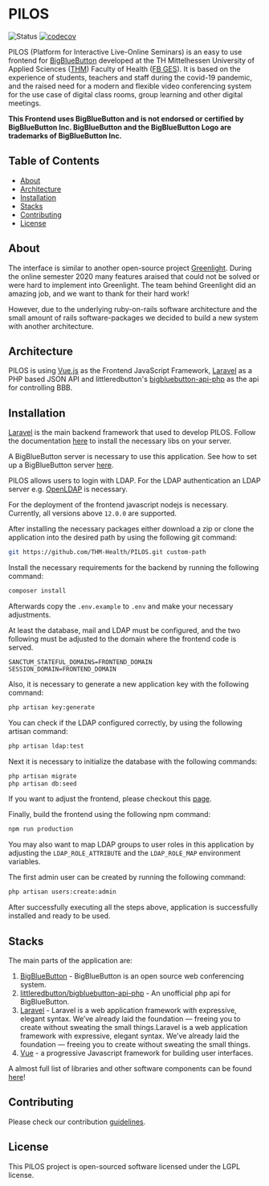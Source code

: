 # PILOS

![Status](https://travis-ci.org/THM-Health/PILOS.svg?branch=master)
[![codecov](https://codecov.io/gh/THM-Health/PILOS/branch/master/graph/badge.svg?token=6EXYQKIG3W)](https://codecov.io/gh/THM-Health/PILOS)

PILOS (Platform for Interactive Live-Online Seminars) is an easy to use frontend for [BigBlueButton](https://bigbluebutton.org/) developed at the TH Mittelhessen University of Applied Sciences ([THM](https://thm.de/)) Faculty of Health ([FB GES](https://www.thm.de/ges/)).
It is based on the experience of students, teachers and staff during the covid-19 pandemic, and the raised need for a modern and flexible video conferencing system for the use case of digital class rooms, group learning and other digital meetings. 


**This Frontend uses BigBlueButton and is not endorsed or certified by BigBlueButton Inc. BigBlueButton and the BigBlueButton Logo are trademarks of BigBlueButton Inc.**

## Table of Contents 
* [About](#About)
* [Architecture](#Architecture)
* [Installation](#Installation)
* [Stacks](#Stacks)
* [Contributing](#Contributing)
* [License](#License)

## About

The interface is similar to another open-source project [Greenlight](https://github.com/bigbluebutton/greenlight).
During the online semester 2020 many features araised that could not be solved or were hard to implement into Greenlight.
The team behind Greenlight did an amazing job, and we want to thank for their hard work!

However, due to the underlying ruby-on-rails software architecture and the small amount of rails software-packages
we decided to build a new system with another architecture.

## Architecture

PILOS is using [Vue.js](https://vuejs.org/) as the Frontend JavaScript Framework, [Laravel](https://laravel.com/) as a PHP based JSON API and littleredbutton's [bigbluebutton-api-php](https://github.com/littleredbutton/bigbluebutton-api-php) as the api for controlling BBB.

## Installation

[Laravel](https://laravel.com/) is the main backend framework that used to develop PILOS. Follow the documentation [here](https://laravel.com/docs/7.x/) to install the necessary libs on your server.

A BigBlueButton server is necessary to use this application. See how to set up a BigBlueButton server [here](https://docs.bigbluebutton.org/).

PILOS allows users to login with LDAP. For the LDAP authentication an LDAP server e.g. [OpenLDAP](https://www.openldap.org/) is necessary.

For the deployment of the frontend javascript nodejs is necessary. Currently, all versions above `12.0.0` are supported.

After installing the necessary packages either download a zip or clone the application into the desired path by using the following git command:
```bash
git https://github.com/THM-Health/PILOS.git custom-path
```

Install the necessary requirements for the backend by running the following command:
```bash
composer install
```

Afterwards copy the `.env.example` to `.env` and make your necessary adjustments.

At least the database, mail and LDAP must be configured, and the two following must be adjusted to the domain where the frontend code is served.
```dotenv
SANCTUM_STATEFUL_DOMAINS=FRONTEND_DOMAIN
SESSION_DOMAIN=FRONTEND_DOMAIN
```

Also, it is necessary to generate a new application key with the following command:
```bash
php artisan key:generate
```

You can check if the LDAP configured correctly, by using the following artisan command:
```bash
php artisan ldap:test
```

Next it is necessary to initialize the database with the following commands:

```bash
php artisan migrate
php artisan db:seed
```

If you want to adjust the frontend, please checkout this [page](https://github.com/THM-Health/PILOS/wiki/Customization).

Finally, build the frontend using the following npm command:
```bash
npm run production
```

You may also want to map LDAP groups to user roles in this application by adjusting the `LDAP_ROLE_ATTRIBUTE` and the `LDAP_ROLE_MAP` environment variables.

The first admin user can be created by running the following command:
```bash
php artisan users:create:admin
```

After successfully executing all the steps above, application is successfully installed and ready to be used.

## Stacks

The main parts of the application are:

1. [BigBlueButton](https://bigbluebutton.org/) - BigBlueButton is an open source web conferencing system.
2. [littleredbutton/bigbluebutton-api-php](https://github.com/littleredbutton/bigbluebutton-api-php) - An unofficial php api for BigBlueButton.
3. [Laravel](https://laravel.com/) - Laravel is a web application framework with expressive, elegant syntax. We’ve already laid the foundation — freeing you to create without sweating the small things.Laravel is a web application framework with expressive, elegant syntax. We’ve already laid the foundation — freeing you to create without sweating the small things.
4. [Vue](https://vuejs.org/) -  a progressive Javascript framework for building user interfaces.

A almost full list of libraries and other software components can be found [here](https://github.com/THM-Health/PILOS/wiki/Libraries)!

## Contributing

Please check our contribution [guidelines](CONTRIBUTING.MD).

## License

This PILOS project is open-sourced software licensed under the LGPL license.
